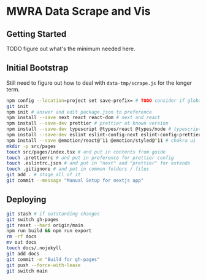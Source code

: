 # MWRA Data Scrape and Vis

## Getting Started

TODO figure out what's the minimum needed here.

## Initial Bootstrap

Still need to figure out how to deal with `data-tmp/scrape.js` for the longer term.

```zsh
npm config --location=project set save-prefix= # TODO consider if global is better
git init
npm init # answer and edit package.json to preference
npm install --save next react react-dom # next and react
npm install --save-dev prettier # prettier at known version
npm install --save-dev typescript @types/react @types/node # typescript
npm install --save-dev eslint eslint-config-next eslint-config-prettier # eslint
npm install --save @emotion/react@^11 @emotion/styled@^11 # chakra ui
mkdir -p src/pages
touch src/pages/index.tsx # and put in contents from guide
touch .prettierrc # and put in preference for prettier config
touch .eslintrc.json # and put in "next" and "prettier" for extends
touch .gitignore # and put in common folders / files
git add . # stage all of it
git commit --message "Manual Setup for nextjs app"
```

## Deploying

```zsh
git stash # if outstanding changes
git switch gh-pages
git reset --hard origin/main
npm run build && npm run export
rm -rf docs
mv out docs
touch docs/.nojekyll
git add docs
git commit -m "Build for gh-pages"
git push --force-with-lease
git switch main
```
